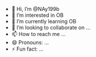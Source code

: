 - 👋 Hi, I’m @NAy199b
- 👀 I’m interested in OB
- 🌱 I’m currently learning OB
- 💞️ I’m looking to collaborate on ...
- 📫 How to reach me ...
- 😄 Pronouns: ...
- ⚡ Fun fact: ...

<!---
NAy199b/NAy199b is a ✨ special ✨ repository because its `README.md` (this file) appears on your GitHub profile.
You can click the Preview link to take a look at your changes.
--->

